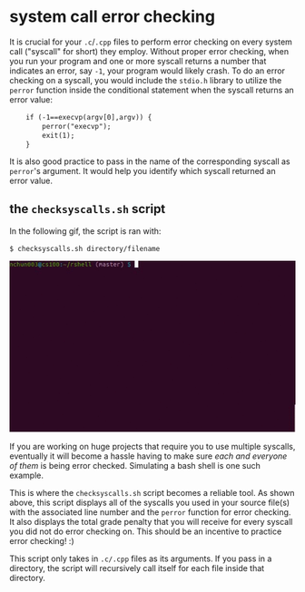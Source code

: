 # system call error checking

It is crucial for your `.c`/`.cpp` files to perform error checking on every system call ("syscall" for short) they employ.
Without proper error checking, when you run your program and one or more syscall returns a number that indicates an error,
say `-1`, your program would likely crash.
To do an error checking on a syscall, you would include the `stdio.h` library to utilize the `perror` function inside the conditional statement when the syscall returns an error value:
```
	if (-1==execvp(argv[0],argv)) {
		perror("execvp");
		exit(1);
	}
```
It is also good practice to pass in the name of the corresponding syscall as `perror`'s argument.
It would help you identify which syscall returned an error value.

## the `checksyscalls.sh` script
In the following gif, the script is ran with:
```
$ checksyscalls.sh directory/filename
```
![checksyscalls.gif](img/checksyscalls.gif)  

If you are working on huge projects that require you to use multiple syscalls,
eventually it will become a hassle having to make sure *each and everyone of them* is being error checked.
Simulating a bash shell is one such example.

This is where the `checksyscalls.sh` script becomes a reliable tool.
As shown above, this script displays all of the syscalls you used in your source file(s) with the associated line number and the `perror` function for error checking.
It also displays the total grade penalty that you will receive for every syscall you did not do error checking on.
This should be an incentive to practice error checking! :)

This script only takes in `.c/.cpp` files as its arguments.
If you pass in a directory, the script will recursively call itself for each file inside that directory.
